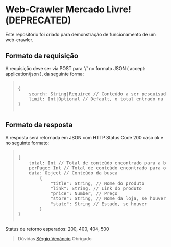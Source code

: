 # Web-Crawler Mercado Livre!(DEPRECATED)

Este repositório foi criado para demonstração de funcionamento de um web-crawler.

## Formato da requisição

A requisição deve ser via POST para '/' no formato JSON ( accept: application/json ), da seguinte forma:
> <pre> 
> {
>     search: String|Required // Conteúdo a ser pesquisado
>     limit: Int|Optional // Default, o total entrado na primeira página da busca. 
> }
> 
> </pre>

## Formato da resposta

A resposta será retornada em JSON com HTTP Status Code 200 caso ok e no seguinte formato:
> <pre> 
> {
>     total: Int // Total de conteúdo encontrado para a busca
>     perPage: Int // Total de conteúdo encontrado para o formato da pesquisa.
>     data: Object // Conteúdo da busca
>         {
>             "title": String, // Nome do produto
>             "link": String, // Link do produto
>             "price": Number, // Preço
>             "store": String, // Nome da loja, se houver
>             "state": String // Estado, se houver
>         }   
> }
> 
> </pre>

Status de retorno esperados: 200, 400, 404, 500
>Dúvidas [Sérgio Venâncio](https://github.com/sergiodii)
>Obrigado
